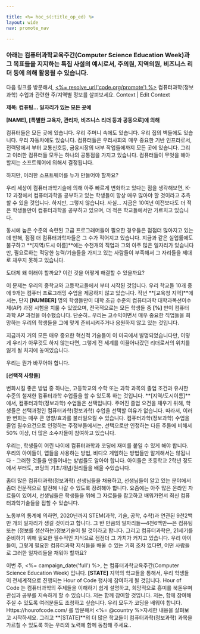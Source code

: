 ```yaml
---

title: <%= hoc_s(:title_op_ed) %>
layout: wide
nav: promote_nav

---
```



### 아래는 컴퓨터과학교육주간(Computer Science Education Week)과 그 목표들을 지지하는 특집 사설의 예시로서, 주의원, 지역의원, 비즈니스 리더 등에 의해 활용될 수 있습니다.

  


다음 링크를 방문해서, [<%= resolve_url('code.org/promote') %>](<%= resolve_url('https://code.org/promote') %>) 컴퓨터과학(정보과학) 수업과 관련한 주/지역별 정보를 살펴보세요. Context | Edit Context

**제목: 컴퓨팅... 일자리가 있는 모든 곳에**

**[NAME], [특별한 교육자, 관리자, 비즈니스 리더 등과 공동으로]에 의해**

컴퓨터들은 모든 곳에 있습니다. 우리 주머니 속에도 있습니다. 우리 집의 벽들에도 있습니다. 우리 자동차에도 있습니다. 컴퓨터들은 우리사회의 매우 중요한 기반 인프라로서, 전력망에서 부터 교통신호등, 금융시장의 내부 작업들에까지 모든 곳에 있습니다. 그리고 이러한 컴퓨터들 모두는 하나의 공통점을 가지고 있습니다. 컴퓨터들이 무엇을 해야할지는 소프트웨어에 의해서 결정됩니다.

하지만, 이러한 소프트웨어를 누가 만들어야 할까요?

우리 세상이 컴퓨터과학기술에 의해 아주 빠르게 변화하고 있다는 점을 생각해보면, K-12 과정에서 컴퓨터과학을 공부하고 있는 학생들이 항상 매우 많아야 할 것이라고 추측할 수 있을 것입니다. 하지만, 그렇지 않습니다. 사실... 지금은 10여년 이전보다도 더 적은 학생들만이 컴퓨터과학을 공부하고 있으며, 더 적은 학교들에서만 가르치고 있습니다.

동시에 높은 수준의 숙련된 고급 프로그래머들이 필요한 경우들은 점점더 많아지고 있는데 반해, 점점 더 컴퓨터과학자들은 그 수가 적어지고 있습니다. 지금과 같은 실업률에도 불구하고 **[지역/도시 이름]**에는 수천개의 직업과 그외 아주 많은 일자리가 있습니다만, 필요로하는 적당한 능력/기술들을 가지고 있는 사람들이 부족해서 그 자리들을 제대로 채우지 못하고 있습니다.

도대체 왜 이래야 할까요? 이런 것을 어떻게 해결할 수 있을까요?

이 문제는 우리의 중학교와 고등학교들에서 부터 시작된 것입니다. 우리 학교들 10개 중에 9개는 컴퓨터 프로그래밍 수업을 제공하지 않고 있습니다. 작년 **[교육청 지역]**에서는, 단지 **[NUMBER]** 명의 학생들만이 대학 초급 수준의 컴퓨터과학 대학과목선이수제(AP) 과정 시험을 치룰 수 있었으며, 전국적으로는 모든 학생들 중 **[%]** 만이 컴퓨터과학 AP 과정을 이수했습니다. 단순히.. 우리는 고수익이면서 매우 중요한 직업들을 희망하는 우리의 학생들을 그에 맞게 준비시켜주거나 응원하지 않고 있는 것입니다.

지금까지 거의 모든 매우 중요한 혁신적 기술들이 이 미국에서 발명되었습니다만, 이렇게 우리가 아무것도 하지 않는다면, 그렇게 전 세계를 이끌어나갔던 리더로서의 위치를 잃게 될 처지에 놓여있습니다.

우리는 뭔가 바꾸어야 합니다.

**[선택적 사항들]**

변화시킬 좋은 방법 중 하나는, 고등학교의 수학 또는 과학 과목의 졸업 조건과 유사한 수준의 철저한 컴퓨터과학 수업들을 할 수 있도록 하는 것입니다. **[지역/도시이름]**에서, 컴퓨터과학(정보과학) 수업들은 선택입니다. 주어진 졸업 요건을 채우기 위해, 학생들은 선택과정인 컴퓨터과학(정보과학) 수업을 선택할 여유가 없습니다. 따라서, 이러한 변화는 매우 큰 영향/효과를 불러일으킬 수 있습니다. 컴퓨터과학(정보과학) 수업을 졸업 필수요건으로 인정하는 주정부들에서는, 선택으로만 인정하는 다른 주들에 비해서 50% 이상, 더 많은 소수자들이 참여하고 있습니다.

우리는, 학생들이 어린 나이에 컴퓨터과학과 코딩에 재미를 붙일 수 있게 해야 합니다. 우리의 아이들이, 앱들을 사용하는 방법, 비디오 게임하는 방법들만 알게해서는 않됩니다 - 그러한 것들을 만들어내는 방법들도 알아야 합니다. 아이들은 초등학교 2학년 정도에서 부터도, 코딩의 기초/개념/원리들을 배울 수있습니다.

좀더 많은 컴퓨터과학(정보과학) 선생님들을 채용하고, 선생님들이 알고 있는 분야에서 좀더 전문적으로 발전해 나갈 수 있도록 장려해야 합니다. 요즘에는 아주 많은 온라인 자료들이 있어서, 선생님들은 학생들을 위해 그 자료들을 참고하고 배워가면서 최신 컴퓨터과학기술들을 접할 수 있습니다.

노동부의 통계에 의하면, 2020년까지 STEM(과학, 기술, 공학, 수학)과 연관된 9천2백만 개의 일자리가 생길 것이라고 합니다. 그 반 만큼의 일자리들—4천6백만—은 컴퓨팅 또는 (정보를 생산하는)정보기술이 될 것이라고 합니다. 그리고 컴퓨터과학은, 21세기를 준비하기 위해 필요한 필수적인 지식으로 점점더 그 가치가 커지고 있습니다. 우리 아이들이, 그렇게 필요한 컴퓨터과학 지식들을 배울 수 있는 기회 조차 없다면, 어떤 사람들로 그러한 일자리들을 채워야 할까요?

이번 주, <%= campaign_date('full') %>, 는 컴퓨터과학교육주간(Computer Science Education Week) 입니다. **[STATE]** 지역의 학교들을 통해서, 우리 학생들이 전세계적으로 진행되는 Hour of Code 행사에 참여하게 될 것입니다. Hour of Code 는 컴퓨터과학의 주제들을 이해하기 쉽게 설명하고, 희망적으로 흥미를 북돋우며 관심과 공부를 지속하게 할 수 있습니다. 저는 함께 참여할 것입니다. 저는, 함께 참여해 주실 수 있도록 여러분들도 초청하고 싶습니다. 우리 모두가 코딩을 배워야 합니다. Https://hourofcode.com/ 를 방문해서 <%= @country %>자세한 내용을 살펴보고 시작하세요. 그리고 **[STATE]**의 더 많은 학교들이 컴퓨터과학(정보과학) 과목을 가르칠 수 있도록 하는 우리의 노력에 함께 동참해 주세요..

